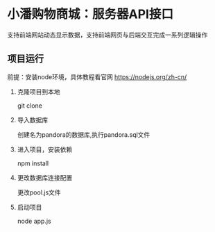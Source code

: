 # 小潘购物商城：服务器API接口

支持前端网站动态显示数据，支持前端网页与后端交互完成一系列逻辑操作

## 项目运行

前提：安装node环境，具体教程看官网 https://nodejs.org/zh-cn/ 

1. 克隆项目到本地

	git clone 

2. 导入数据库

	创建名为pandora的数据库,执行pandora.sql文件

3. 进入项目，安装依赖

	npm install

4. 更改数据库连接配置

	更改pool.js文件

5. 启动项目

	node app.js